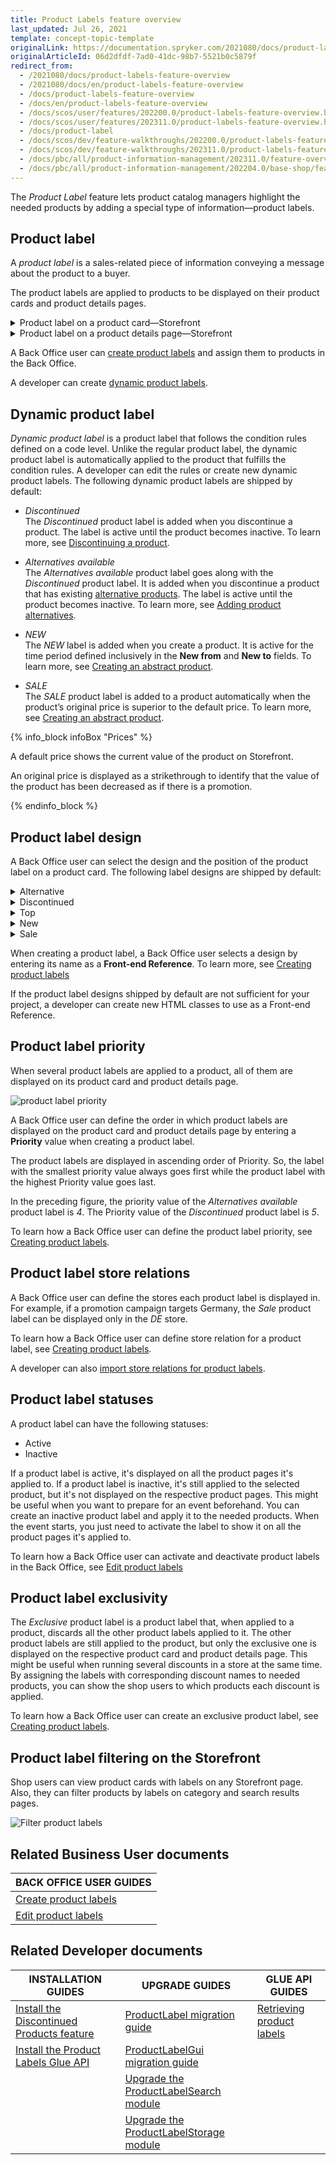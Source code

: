 ```yaml
---
title: Product Labels feature overview
last_updated: Jul 26, 2021
template: concept-topic-template
originalLink: https://documentation.spryker.com/2021080/docs/product-labels-feature-overview
originalArticleId: 06d2dfdf-7ad0-41dc-98b7-5521b0c5879f
redirect_from:
  - /2021080/docs/product-labels-feature-overview
  - /2021080/docs/en/product-labels-feature-overview
  - /docs/product-labels-feature-overview
  - /docs/en/product-labels-feature-overview
  - /docs/scos/user/features/202200.0/product-labels-feature-overview.html
  - /docs/scos/user/features/202311.0/product-labels-feature-overview.html
  - /docs/product-label
  - /docs/scos/dev/feature-walkthroughs/202200.0/product-labels-feature-walkthrough.html  
  - /docs/scos/dev/feature-walkthroughs/202311.0/product-labels-feature-walkthrough.html  
  - /docs/pbc/all/product-information-management/202311.0/feature-overviews/product-labels-feature-overview.html
  - /docs/pbc/all/product-information-management/202204.0/base-shop/feature-overviews/product-labels-feature-overview.html
---
```


The _Product Label_ feature lets product catalog managers highlight the needed products by adding a special type of information—product labels.

## Product label

A *product label* is a sales-related piece of information conveying a message about the product to a buyer.

The product labels are applied to products to be displayed on their product cards and product details pages.

<details><summary>Product label on a product card—Storefront</summary>

![product label on product card](https://spryker.s3.eu-central-1.amazonaws.com/docs/Features/Product+Management/Product+Label/Product+Label+Feature+Overview/product-label-on-product-card.png)

</details>

<details><summary>Product label on a product details page—Storefront</summary>

![product label on product details page](https://spryker.s3.eu-central-1.amazonaws.com/docs/Features/Product+Management/Product+Label/Product+Label+Feature+Overview/product-label-on-product-details-page.png)

</details>

A Back Office user can [create product labels](/docs/pbc/all/product-information-management/{{page.version}}/base-shop/manage-in-the-back-office/product-labels/create-product-labels.html) and assign them to products in the Back Office.

A developer can create [dynamic product labels](#dynamic-product-label).


## Dynamic product label

*Dynamic product label* is a product label that follows the condition rules defined on a code level. Unlike the regular product label, the dynamic product label is automatically applied to the product that fulfills the condition rules. A developer can edit the rules or create new dynamic product labels.
The following dynamic product labels are shipped by default:

* *Discontinued*
<br>The *Discontinued* product label is added when you discontinue a product. The label is active until the product becomes inactive. To learn more, see [Discontinuing a product](/docs/pbc/all/product-information-management/{{page.version}}/base-shop/manage-in-the-back-office/products/manage-product-variants/discontinue-products.html).
* *Alternatives available*
<br>The *Alternatives available* product label goes along with the *Discontinued* product label. It is added when you discontinue a product that has existing [alternative products](/docs/pbc/all/product-information-management/{{page.version}}/base-shop/feature-overviews/alternative-products-feature-overview.html). The label is active until the product becomes inactive. To learn more, see [Adding product alternatives](/docs/pbc/all/product-information-management/{{page.version}}/base-shop/manage-in-the-back-office/products/manage-product-variants/add-product-alternatives.html).

* *NEW*
<br>The *NEW* label is added when you create a product. It is active for the time period defined inclusively in the **New from** and **New to** fields. To learn more, see [Creating an abstract product](/docs/pbc/all/product-information-management/{{page.version}}/base-shop/manage-in-the-back-office/products/manage-abstract-products-and-product-bundles/create-abstract-products-and-product-bundles.html).

* *SALE*
<br>The *SALE* product label is added to a product automatically when the product’s original price is superior to the default price. To learn more, see [Creating an abstract product](/docs/pbc/all/product-information-management/{{page.version}}/base-shop/manage-in-the-back-office/products/manage-abstract-products-and-product-bundles/create-abstract-products-and-product-bundles.html).

{% info_block infoBox "Prices" %}

A default price shows the current value of the product on Storefront.

An original price is displayed as a strikethrough to identify that the value of the product has been decreased as if there is a promotion.

{% endinfo_block %}

## Product label design

A Back Office user can select the design and the position of the product label on a product card. The following label designs are shipped by default:

<details>
<summary>Alternative</summary>

![alternative product label design](https://spryker.s3.eu-central-1.amazonaws.com/docs/Features/Product+Management/Product+Label/Product+Label+Feature+Overview/alternatives-available-product-label-design.png)

</details>

<details><summary>Discontinued</summary>

![discontinued product label design](https://spryker.s3.eu-central-1.amazonaws.com/docs/Features/Product+Management/Product+Label/Product+Label+Feature+Overview/discontinued-product-label-design.png)

</details>

<details><summary>Top</summary>

![top product label design](https://spryker.s3.eu-central-1.amazonaws.com/docs/Features/Product+Management/Product+Label/Product+Label+Feature+Overview/top-product-label-design.png)

</details>

<details><summary>New</summary>

![new product label design](https://spryker.s3.eu-central-1.amazonaws.com/docs/Features/Product+Management/Product+Label/Product+Label+Feature+Overview/new-product-label-design.png)

</details>

<details><summary>Sale</summary>

![sale product label design](https://spryker.s3.eu-central-1.amazonaws.com/docs/Features/Product+Management/Product+Label/Product+Label+Feature+Overview/sale-product-label-design.png)

</details>

When creating a product label, a Back Office user selects a design by entering its name as a **Front-end Reference**. To learn more, see [Creating product labels](/docs/pbc/all/product-information-management/{{page.version}}/base-shop/manage-in-the-back-office/product-labels/create-product-labels.html)

If the product label designs shipped by default are not sufficient for your project, a developer can create new HTML classes to use as a Front-end Reference.

## Product label priority

When several product labels are applied to a product, all of them are displayed on its product card and product details page.

![product label priority ](https://spryker.s3.eu-central-1.amazonaws.com/docs/Features/Product+Management/Product+Label/Product+Label+Feature+Overview/alternatives-available-product-label-design.png)


A Back Office user can define the order in which product labels are displayed on the product card and product details page by entering a **Priority** value when creating a product label.

The product labels are displayed in ascending order of Priority. So, the label with the smallest priority value always goes first while the product label with the highest Priority value goes last.

In the preceding figure, the priority value of the *Alternatives available* product label is *4*. The Priority value of the *Discontinued* product label is *5*.

To learn how a Back Office user can define the product label priority, see [Creating product labels](/docs/pbc/all/product-information-management/{{page.version}}/base-shop/manage-in-the-back-office/product-labels/create-product-labels.html).

## Product label store relations

A Back Office user can define the stores each product label is displayed in. For example, if a promotion campaign targets Germany, the *Sale* product label can be displayed only in the *DE* store.

To learn how a Back Office user can define store relation for a product label, see [Creating product labels](/docs/pbc/all/product-information-management/{{page.version}}/base-shop/manage-in-the-back-office/product-labels/create-product-labels.html).

A developer can also [import store relations for product labels](/docs/pbc/all/product-information-management/{{page.version}}/base-shop/import-and-export-data/import-file-details-product-label-store.csv.html).

## Product label statuses

A product label can have the following statuses:
* Active
* Inactive

If a product label is active, it's displayed on all the product pages it's applied to. If a product label is inactive, it's still applied to the selected product, but it's not displayed on the respective product pages. This might be useful when you want to prepare for an event beforehand. You can create an inactive product label and apply it to the needed products. When the event starts, you just need to activate the label to show it on all the product pages it's applied to.

To learn how a Back Office user can activate and deactivate product labels in the Back Office, see [Edit product labels](/docs/pbc/all/product-information-management/{{page.version}}/base-shop/manage-in-the-back-office/product-labels/edit-product-labels.html)

## Product label exclusivity

The *Exclusive* product label is a product label that, when applied to a product, discards all the other product labels applied to it. The other product labels are still applied to the product, but only the exclusive one is displayed on the respective product card and product details page. This might be useful when running several discounts in a store at the same time. By assigning the labels with corresponding discount names to needed products, you can show the shop users to which products each discount is applied.

To learn how a Back Office user can create an exclusive product label, see [Creating product labels](/docs/pbc/all/product-information-management/{{page.version}}/base-shop/manage-in-the-back-office/product-labels/create-product-labels.html).

## Product label filtering on the Storefront

Shop users can view product cards with labels on any Storefront page. Also, they can filter products by labels on category and search results pages.

![Filter product labels](https://spryker.s3.eu-central-1.amazonaws.com/docs/Features/Product+Management/Product+Label/Product+Label+Feature+Overview/filter-labels-yves.png)

## Related Business User documents

|BACK OFFICE USER GUIDES|
|---|
| [Create product labels](/docs/pbc/all/product-information-management/{{page.version}}/base-shop/manage-in-the-back-office/product-labels/create-product-labels.html)  |
| [Edit product labels](/docs/pbc/all/product-information-management/{{page.version}}/base-shop/manage-in-the-back-office/product-labels/edit-product-labels.html)  |

## Related Developer documents

| INSTALLATION GUIDES  | UPGRADE GUIDES | GLUE API GUIDES |
|---|---|---|
| [Install the Discontinued Products feature](/docs/pbc/all/product-information-management/{{page.version}}/base-shop/install-and-upgrade/install-features/install-the-product-labels-feature.html) | [ProductLabel migration guide](/docs/pbc/all/product-information-management/{{page.version}}/base-shop/install-and-upgrade/upgrade-modules/upgrade-the-productlabel-module.html) | [Retrieving product labels](/docs/pbc/all/product-information-management/{{page.version}}/base-shop/manage-using-glue-api/glue-api-retrieve-product-labels.html) |
| [Install the Product Labels Glue API](/docs/pbc/all/product-information-management/{{page.version}}/base-shop/install-and-upgrade/install-glue-api/install-the-product-image-sets-glue-api.html) | [ProductLabelGui migration guide](/docs/pbc/all/product-information-management/{{page.version}}/base-shop/install-and-upgrade/upgrade-modules/upgrade-the-productlabelgui-module.html) |  |
|  | [Upgrade the ProductLabelSearch module](/docs/pbc/all/product-information-management/{{page.version}}/base-shop/install-and-upgrade/upgrade-modules/upgrade-the-productlabelsearch-module.html) |  |
|  | [Upgrade the ProductLabelStorage module](/docs/pbc/all/product-information-management/{{page.version}}/base-shop/install-and-upgrade/upgrade-modules/upgrade-the-productlabelstorage-module.html) |  |
